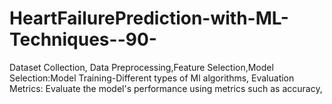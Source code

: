 # HeartFailurePrediction-with-ML-Techniques--90-
Dataset Collection, Data Preprocessing,Feature Selection,Model Selection:Model Training-Different types of Ml algorithms, Evaluation Metrics:  Evaluate the model's performance using metrics such as accuracy,
